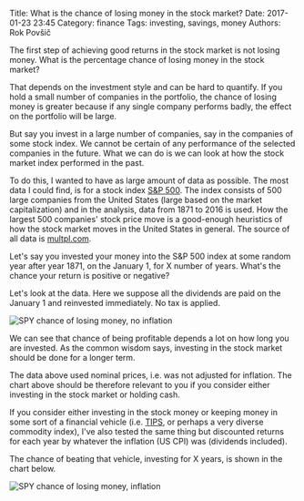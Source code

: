 Title: What is the chance of losing money in the stock market?
Date: 2017-01-23 23:45
Category: finance
Tags: investing, savings, money
Authors: Rok Povšič

The first step of achieving good returns in the stock market is not losing money.
What is the percentage chance of losing money in the stock market?

<!-- PELICAN_END_SUMMARY -->

That depends on the investment style and can be hard to quantify. If you hold a small number of companies
in the portfolio, the chance of losing money is greater because if any single company performs badly,
the effect on the portfolio will be large.

But say you invest in a large number of companies, say in the companies of some stock index.
We cannot be certain of any performance of the selected companies in the future.
What we can do is we can look at how the stock market index performed in the past.

<!-- PELICAN_END_SUMMARY -->

To do this, I wanted to have as large amount of data as possible.
The most data I could find, is for a stock index
[S&P 500](https://en.wikipedia.org/wiki/S%26P_500_Index).
The index consists of 500 large companies from the United States (large based on the market capitalization)
and in the analysis, data from 1871 to 2016 is used. How the largest 500 companies' stock price move is a
good-enough heuristics of how the stock market moves in the United States in general.
The source of all data is [multpl.com](multpl.com).

Let's say you invested your money into the S&P 500 index at some random year after year 1871, on the January 1, for X number of years.
What's the chance your return is positive or negative?

Let's look at the data. Here we suppose all the dividends are paid on the January 1 and reinvested immediately. No tax is applied.

![SPY chance of losing money, no inflation]({filename}/images/lose_money_chance/spy_losing_chance_no_inflation.png)

We can see that chance of being profitable depends a lot on how long you are invested.
As the common wisdom says, investing in the stock market should be done for a longer term.

The data above used nominal prices, i.e. was not adjusted for inflation. The chart above should be therefore relevant to you if you
consider either investing in the stock market or holding cash.

If you consider either investing in the stock money or keeping money in some sort of a
financial vehicle (i.e. [TIPS](http://www.investopedia.com/terms/t/tips.asp), or perhaps a very diverse commodity index),
I've also tested the same thing but discounted returns for each year by whatever the inflation (US CPI) was (dividends included).

The chance of beating that vehicle, investing for X years, is shown in the chart below.

![SPY chance of losing money, inflation]({filename}/images/lose_money_chance/spy_losing_chance_inflation.png)

<!-- TODO:
- S&P 500
-  -->
